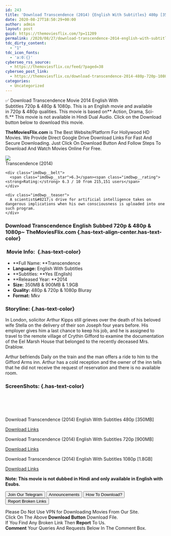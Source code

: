 ```yaml
---
id: 243
title: 'Download Transcendence (2014) {English With Subtitles} 480p [350MB] || 720p [900MB] || 1080p [1.9GB]'
date: 2020-08-27T18:50:29+00:00
author: admin
layout: post
guid: https://themoviesflix.com/?p=11209
permalink: /2020/08/27/download-transcendence-2014-english-with-subtitles-480p-350mb-720p-900mb-1080p-1-9gb-2/
tdc_dirty_content:
  - "1"
tdc_icon_fonts:
  - 'a:0:{}'
cyberseo_rss_source:
  - https://themoviesflix.co/feed/?paged=38
cyberseo_post_link:
  - https://themoviesflix.co/download-transcendence-2014-480p-720p-1080p/
categories:
  - Uncategorized
---
```

✅ Download Transcendence&nbsp;Movie&nbsp;2014 English With Subtitles&nbsp;720p&nbsp;&&nbsp;480p&nbsp;& 1080p. This is an English movie and available in&nbsp;720p&nbsp;&&nbsp;480p&nbsp;qualities. This movie is based on**&nbsp;Action, Drama, Sci-fi.**&nbsp;This movie is not available in Hindi Dual Audio. Click on the Download button below to download this movie.

**TheMoviesFlix.com**&nbsp;is The Best Website/Platform For Hollywood HD Movies. We Provide Direct Google Drive Download Links For Fast And Secure Downloading. Just Click On Download Button And Follow Steps To Download And Watch Movies Online For Free.

<div class="imdbwp imdbwp--movie dark">
  <div class="imdbwp__thumb">
    <a class="imdbwp__link" target="_blank" title="Transcendence" href="https://www.imdb.com/title/tt2209764/" rel="nofollow noopener noreferrer"><img class="imdbwp__img" src="https://m.media-amazon.com/images/M/MV5BMTc1MjQ3ODAyOV5BMl5BanBnXkFtZTgwNjI1NDQ0MTE@._V1_SX300.jpg" /></a>
  </div>
  
  <div class="imdbwp__content">
    <div class="imdbwp__header">
      <span class="imdbwp__title">Transcendence</span> (2014)
    </div>
    
    <div class="imdbwp__belt">
      <span class="imdbwp__star">6.3</span><span class="imdbwp__rating"><strong>Rating:</strong> 6.3 / 10 from 215,151 users</span>
    </div>
    
    <div class="imdbwp__teaser">
      A scientist&#8217;s drive for artificial intelligence takes on dangerous implications when his own consciousness is uploaded into one such program.
    </div>
  </div>
</div>

### Download Transcendence English Subbed 720p & 480p & 1080p~ TheMoviesFlix.com {.has-text-align-center.has-text-color}

### &nbsp;Movie Info:&nbsp; {.has-text-color}

  * **Full Name:&nbsp;**Transcendence
  * **Language:**&nbsp;English With Subtitles
  * **Subtitles:&nbsp;**Yes (English)
  * **Released Year:&nbsp;**2014
  * **Size:**&nbsp;350MB & 900MB & 1.9GB
  * **Quality:**&nbsp;480p & 720p & 1080p Bluray
  * **Format:**&nbsp;Mkv

### Storyline: {.has-text-color}

In London, solicitor Arthur Kipps still grieves over the death of his beloved wife Stella on the delivery of their son Joseph four years before. His employer gives him a last chance to keep his job, and he is assigned to travel to the remote village of Crythin Gifford to examine the documentation of the Eel Marsh House that belonged to the recently deceased Mrs. Drablow.

Arthur befriends Daily on the train and the man offers a ride to him to the Gifford Arms inn. Arthur has a cold reception and the owner of the inn tells that he did not receive the request of reservation and there is no available room.

### ScreenShots: {.has-text-color}

<div class="wp-block-image">
  <figure class="aligncenter"><img src="https://i.imgur.com/7n7adNm.png" alt /></figure>
</div>

<div class="wp-block-image">
  <figure class="aligncenter"><img src="https://i.imgur.com/cLLaJW2.png" alt /></figure>
</div>

<div class="wp-block-image">
  <figure class="aligncenter"><img src="https://i.imgur.com/lTybwAJ.png" alt /></figure>
</div>

<div class="wp-block-image">
  <figure class="aligncenter"><img src="https://i.imgur.com/oZATM1G.png" alt /></figure>
</div>

<div class="wp-block-image">
  <figure class="aligncenter"><img src="https://i.imgur.com/YrdMaBI.png" alt /></figure>
</div>

<p class="has-text-align-center has-text-color has-medium-font-size">
  Download Transcendence (2014) English With Subtitles 480p [350MB]
</p>

<span class="mb-center maxbutton-3-center"><span class="maxbutton-3-container mb-container"><a class="maxbutton-3 maxbutton maxbutton-post-button" target="_blank" rel="nofollow noopener noreferrer" href="https://coinquint.com/a7638/"><span class="mb-text">Download Links</span></a></span></span>

<p class="has-text-align-center has-text-color has-medium-font-size">
  Download Transcendence (2014) English With Subtitles 720p [900MB]
</p>

<span class="mb-center maxbutton-3-center"><span class="maxbutton-3-container mb-container"><a class="maxbutton-3 maxbutton maxbutton-post-button" target="_blank" rel="nofollow noopener noreferrer" href="https://coinquint.com/a7650/"><span class="mb-text">Download Links</span></a></span></span>

<p class="has-text-align-center has-text-color has-medium-font-size">
  Download Transcendence (2014) English With Subtitles 1080p [1.8GB]
</p>

<span class="mb-center maxbutton-3-center"><span class="maxbutton-3-container mb-container"><a class="maxbutton-3 maxbutton maxbutton-post-button" target="_blank" rel="nofollow noopener noreferrer" href="https://coinquint.com/a7655/"><span class="mb-text">Download Links</span></a></span></span>

<p class="has-vivid-red-color has-text-color">
  <strong>Note: This movie is not dubbed in Hindi and only available in English with Esubs.</strong>
</p>

<a href="https://t.me/themoviesflixcom" target="_blank" data-wpel-link="external" rel="nofollow external noopener noreferrer"><button class="button button5">Join Our Telegram</button></a> <a href="https://themoviesflix.co/download-transcendence-2014-480p-720p-1080p/#" target="_blank" data-wpel-link="external" rel="nofollow external noopener noreferrer"><button class="button button5">Announcements</button></a> <a href="https://themoviesflix.com/how-to-download/" target="_blank" data-wpel-link="external" rel="nofollow external noopener noreferrer"><button class="button button5">How To Download?</button></a> <a href="https://themoviesflix.co/download-transcendence-2014-480p-720p-1080p/#" target="_blank" data-wpel-link="external" rel="nofollow external noopener noreferrer"><button class="button button5">Report Broken Links</button></a> 

<div class="alert alert-danger">
  Please Do Not Use VPN for Downloading Movies From Our Site.
</div>

<div class="alert alert-success">
  Click On The Above <strong>Download Button</strong> Download File.
</div>

<div class="alert alert-warning">
  If You Find Any Broken Link Then <strong>Report</strong> To Us.
</div>

<div class="alert alert-info">
  <strong>Comment</strong> Your Queries And Requests Below In The Comment Box.
</div>